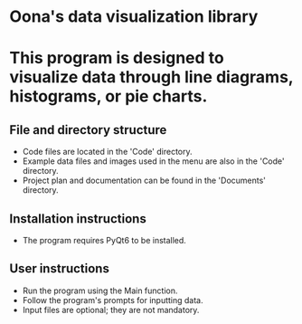 # Oona's data visualization library

# This program is designed to visualize data through line diagrams, histograms, or pie charts.

## File and directory structure
- Code files are located in the 'Code' directory.
- Example data files and images used in the menu are also in the 'Code' directory.
- Project plan and documentation can be found in the 'Documents' directory.

## Installation instructions
- The program requires PyQt6 to be installed.

## User instructions
- Run the program using the Main function.
- Follow the program's prompts for inputting data.
- Input files are optional; they are not mandatory.   